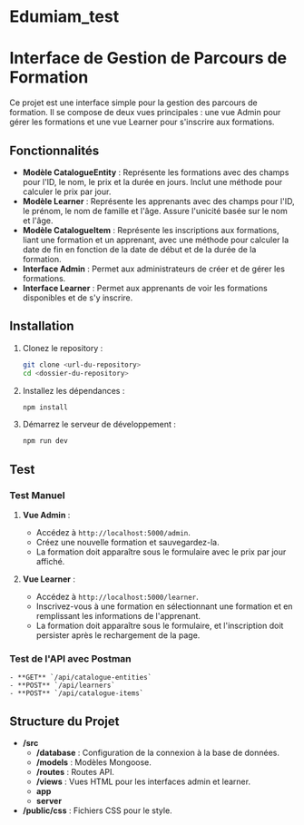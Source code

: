 # Edumiam_test
# Interface de Gestion de Parcours de Formation

Ce projet est une interface simple pour la gestion des parcours de formation. Il se compose de deux vues principales : une vue Admin pour gérer les formations et une vue Learner pour s'inscrire aux formations.

## Fonctionnalités

- **Modèle CatalogueEntity** : Représente les formations avec des champs pour l'ID, le nom, le prix et la durée en jours. Inclut une méthode pour calculer le prix par jour.
- **Modèle Learner** : Représente les apprenants avec des champs pour l'ID, le prénom, le nom de famille et l'âge. Assure l'unicité basée sur le nom et l'âge.
- **Modèle CatalogueItem** : Représente les inscriptions aux formations, liant une formation et un apprenant, avec une méthode pour calculer la date de fin en fonction de la date de début et de la durée de la formation.
- **Interface Admin** : Permet aux administrateurs de créer et de gérer les formations.
- **Interface Learner** : Permet aux apprenants de voir les formations disponibles et de s'y inscrire.

## Installation

1. Clonez le repository :

    ```bash
    git clone <url-du-repository>
    cd <dossier-du-repository>
    ```

2. Installez les dépendances :

    ```bash
    npm install
    ```

3. Démarrez le serveur de développement :

    ```bash
    npm run dev
    ```

## Test

### Test Manuel

1. **Vue Admin** :
    - Accédez à `http://localhost:5000/admin`.
    - Créez une nouvelle formation et sauvegardez-la.
    - La formation doit apparaître sous le formulaire avec le prix par jour affiché.

2. **Vue Learner** :
    - Accédez à `http://localhost:5000/learner`.
    - Inscrivez-vous à une formation en sélectionnant une formation et en remplissant les informations de l'apprenant.
    - La formation doit apparaître sous le formulaire, et l'inscription doit persister après le rechargement de la page.

### Test de l'API avec Postman

    - **GET** `/api/catalogue-entities`
    - **POST** `/api/learners`
    - **POST** `/api/catalogue-items`

## Structure du Projet

- **/src**
  - **/database** : Configuration de la connexion à la base de données.
  - **/models** : Modèles Mongoose.
  - **/routes** : Routes API.
  - **/views** : Vues HTML pour les interfaces admin et learner.
  - **app**
  - **server**
- **/public/css** : Fichiers CSS pour le style.



